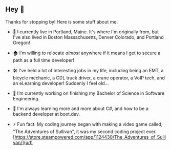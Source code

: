 ## Hey 👋

Thanks for stopping by! Here is some stuff about me.

- 🦞 I currently live in Portland, Maine. It's where I'm originally from, but I've also lived in Boston Massachusetts, Denver Colorado, and Portland Oregon!

- 🏠 I'm willing to relocate *almost* anywhere if it means I get to secure a path as a full time developer!

- 🛠️ I've held a lot of interesting jobs in my life, including being an EMT, a bicycle mechanic, a CDL truck driver, a crane operator, a VoIP tech, and an eLearning developer! Suddenly I feel old...

- 🔭 I’m currently working on finishing my Bachelor of Science in Software Engineering.
  
- 🌱 I'm always learning more and more about C#, and how to be a backend developer at boot.dev.

- ⚡ Fun fact: My coding journey began with making a video game called, "The Adventures of Sullivan", it was my second coding project ever.
[https://store.steampowered.com/app/1124430/The_Adventures_of_Sullivan/](url)
